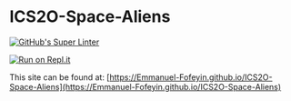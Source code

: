 # ICS2O-Space-Aliens

[![GitHub's Super Linter](https://github.com/Emmanuel-Fofeyin/ICS2O-Space-Aliens/actions/workflows/main.yml/badge.svg)](https://github.com/Emmanuel-Fofeyin/ICS2O-Space-Aliens/actions/workflows/main.yml)

[![Run on Repl.it](https://repl.it/badge/github/Emmanuel-Fofeyin/ICS2O-Space-Aliens)](https://repl.it/github/Emmanuel-Fofeyin/ICS2O-Space-Aliens)

This site can be found at: [https://Emmanuel-Fofeyin.github.io/ICS2O-Space-Aliens](https://Emmanuel-Fofeyin.github.io/ICS2O-Space-Aliens)
